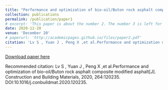 ```yaml
---
title: "Performance and optimization of bio-oil/Buton rock asphalt composite modified asphalt"
collection: publications
permalink: /publication/paper1
# excerpt: 'This paper is about the number 2. The number 3 is left for future work.'
date: 2020-12-20
venue: 'December 20'
# paperurl: 'http://academicpages.github.io/files/paper2.pdf'
citation: 'Lv S , Yuan J , Peng X ,et al.Performance and optimization of bio-oil/Buton rock asphalt composite modified asphalt[J]. Construction and Building Materials, 2020, 264:120235. DOI:10.1016/j.conbuildmat.2020.120235.'
---
```



[Download paper here](10.1016/j.conbuildmat.2020.120235)

Recommended citation: Lv S , Yuan J , Peng X ,et al.Performance and optimization of bio-oil/Buton rock asphalt composite modified asphalt[J]. Construction and Building Materials, 2020, 264:120235. DOI:10.1016/j.conbuildmat.2020.120235.

